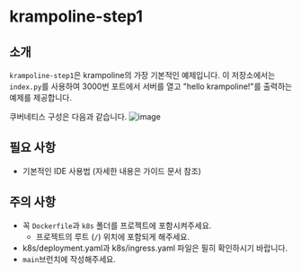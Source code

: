 # krampoline-step1

## 소개

`krampoline-step1`은 krampoline의 가장 기본적인 예제입니다. 
이 저장소에서는 `index.py`를 사용하여 3000번 포트에서 서버를 열고 "hello krampoline!"를 출력하는 예제를 제공합니다.

쿠버네티스 구성은 다음과 같습니다.
![image](https://github.com/MonoKim01/krampoline-step1/assets/85483855/248fb708-aa34-446b-9d0c-8bb30c9bc5f4)



## 필요 사항

- 기본적인 IDE 사용법 (자세한 내용은 가이드 문서 참조)

## 주의 사항

- 꼭 `Dockerfile`과 `k8s` 폴더를 프로젝트에 포함시켜주세요.
  - 프로젝트의 루트 (`/`) 위치에 포함되게 해주세요.
- k8s/deployment.yaml과 k8s/ingress.yaml 파일은 필히 확인하시기 바랍니다.
- `main`브런치에 작성해주세요.

